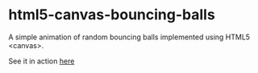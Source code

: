 html5-canvas-bouncing-balls
===========================

A simple animation of random bouncing balls implemented using HTML5 \<canvas\>.

See it in action [here](http://vivekthakyal.github.io/html5-canvas-bouncing-balls/ "Live Demo")

